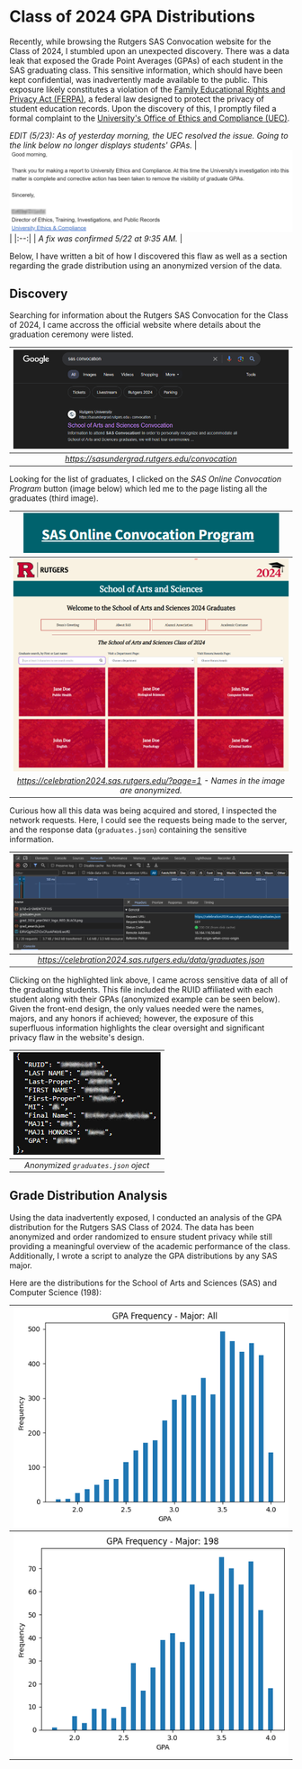 # Class of 2024 GPA Distributions

Recently, while browsing the Rutgers SAS Convocation website for the Class of 2024, I stumbled upon an unexpected discovery. There was a data leak that exposed the Grade Point Averages (GPAs) of each student in the SAS graduating class. This sensitive information, which should have been kept confidential, was inadvertently made available to the public. This exposure likely constitutes a violation of the [Family Educational Rights and Privacy Act (FERPA)](https://www2.ed.gov/policy/gen/guid/fpco/ferpa/index.html), a federal law designed to protect the privacy of student education records. Upon the discovery of this, I promptly filed a formal complaint to the [University's Office of Ethics and Compliance (UEC)](https://uec.rutgers.edu/).

*EDIT (5/23): As of yesterday morning, the UEC resolved the issue. Going to the link below no longer displays students' GPAs.*
| ![image](assets/correction-email.png) |
|:--:|
| *A fix was confirmed 5/22 at 9:35 AM.* |

Below, I have written a bit of how I discovered this flaw as well as a section regarding the grade distribution using an anonymized version of the data.

## Discovery

Searching for information about the Rutgers SAS Convocation for the Class of 2024, I came accross the official website where details about the graduation ceremony were listed.

| ![image](assets/google-search.png) |
|:--:|
| *https://sasundergrad.rutgers.edu/convocation* |

Looking for the list of graduates, I clicked on the *SAS Online Convocation Program* button (image below) which led me to the page listing all the graduates (third image).

| ![image](assets/convocation-button.png) |
|:--:|
| ![image](assets/anonymized-grad-list.png) |
| *https://celebration2024.sas.rutgers.edu/?page=1 - Names in the image are anonymized.* |


Curious how all this data was being acquired and stored, I inspected the network requests. Here, I could see the requests being made to the server, and the response data (`graduates.json`) containing the sensitive information.

| ![image](assets/network-requests.png)|
|:--:|
| *https://celebration2024.sas.rutgers.edu/data/graduates.json* |

Clicking on the highlighted link above, I came across sensitive data of all of the graduating students. This file included the RUID affiliated with each student along with their GPAs (anonymized example can be seen below). Given the front-end design, the only values needed were the names, majors, and any honors if achieved; however, the exposure of this superfluous information highlights the clear oversight and significant privacy flaw in the website's design.

| ![image](assets/json-object.png) |
|:--:|
| *Anonymized `graduates.json` oject* |

## Grade Distribution Analysis

Using the data inadvertently exposed, I conducted an analysis of the GPA distribution for the Rutgers SAS Class of 2024. The data has been anonymized and order randomized to ensure student privacy while still providing a meaningful overview of the academic performance of the class. Additionally, I wrote a script to analyze the GPA distributions by any SAS major.

Here are the distributions for the School of Arts and Sciences (SAS) and Computer Science (198):

| ![image](assets/sas-gpa-distribution.png) | 
|:--:|
| ![image](assets/198-gpa-distribution.png) |